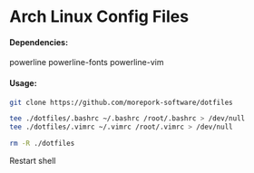 # Arch Linux Config Files

#### Dependencies:
  powerline powerline-fonts powerline-vim

#### Usage:

``` bash
git clone https://github.com/morepork-software/dotfiles

tee ./dotfiles/.bashrc ~/.bashrc /root/.bashrc > /dev/null
tee ./dotfiles/.vimrc ~/.vimrc /root/.vimrc > /dev/null

rm -R ./dotfiles
```

Restart shell
